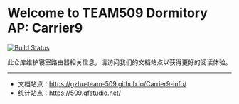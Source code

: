 # Welcome to TEAM509 Dormitory AP: Carrier9

[![Build Status](https://travis-ci.com/gzhu-team-509/Carrier9-info.svg?branch=master)](https://travis-ci.com/gzhu-team-509/Carrier9-info)

此仓库维护寝室路由器相关信息，请访问我们的文档站点以获得更好的阅读体验。

---

- 文档站点：<https://gzhu-team-509.github.io/Carrier9-info/>
- 统计站点：<https://509.qfstudio.net/>
